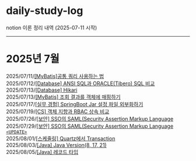 # daily-study-log
notion 이론 정리 내역 (2025-07-11 시작)
  
---
# 2025년 7월
2025/07/11/[[MyBatis]공통 쿼리 사용하는 법](https://knowing-parakeet-f9a.notion.site/MyBatis-22d29c64a0c380e9894cc959097aef65?source=copy_link)  
2025/07/12/[[Database] ANSI SQL과 ORACLE(Tibero) SQL 비교](https://knowing-parakeet-f9a.notion.site/Database-ANSI-SQL-ORACLE-Tibero-SQL-22d29c64a0c380d1b0d4cbbb02df487e?source=copy_link)  
2025/07/13/[[Database] Hikari](https://knowing-parakeet-f9a.notion.site/JDBC-Hikari-22f29c64a0c380228e0ae9d64b1fbb3c?source=copy_link)  
2025/07/13/[[MyBatis] 조회 결과를 객체에 매핑하기](https://knowing-parakeet-f9a.notion.site/MyBatis-22f29c64a0c3805fb956fdd0bb3c9795?source=copy_link)  
2025/07/17/[[실무 경험]  SpringBoot Jar 설정 파일 외부화하기](https://knowing-parakeet-f9a.notion.site/Spring-Boot-Jar-Spring-Boot-X-23329c64a0c380848c01da57936e28c7?source=copy_link)  
2025/07/19/[[CS] 객체 지향과 RBAC 상속 비교](https://knowing-parakeet-f9a.notion.site/CS-RBAC-23629c64a0c38058a89be0ca5fc092c4?source=copy_link)  
2025/07/26/[[보안] SSO의 SAML(Security Assertion Markup Language](https://knowing-parakeet-f9a.notion.site/SSO-SAML-Security-Assertion-Markup-Language-23c29c64a0c380e5bd79db1a757379da?source=copy_link)  
2025/07/29/[[보안] SSO의 SAML(Security Assertion Markup Language `<UPDATE>`](https://knowing-parakeet-f9a.notion.site/SSO-SAML-Security-Assertion-Markup-Language-23c29c64a0c380e5bd79db1a757379da?source=copy_link)  
2025/08/01/[[스케줄링] Quartz에서 Transaction](https://knowing-parakeet-f9a.notion.site/Quartz-Transaction-24229c64a0c3807db117ca04787df5a9?source=copy_link)  
2025/08/03/[[Java] Java Version(8, 17, 21)](https://knowing-parakeet-f9a.notion.site/Java-Java-Version-8-17-21-23129c64a0c3802b903efb52a6638e3e?source=copy_link)  
2025/08/05/[[Java] 레코드 타입](https://knowing-parakeet-f9a.notion.site/Java-24429c64a0c3800288c6c4d6f5fc4b8c?source=copy_link)  


